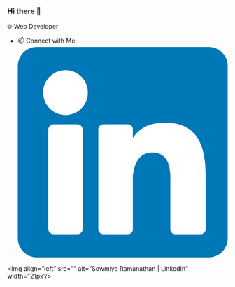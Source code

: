 ### Hi there 👋

<!--
**sowmiyaramanathan/sowmiyaramanathan** is a ✨ _special_ ✨ repository because its `README.md` (this file) appears on your GitHub profile.

Here are some ideas to get you started:

- 🔭 I’m currently working on ...
- 🌱 I’m currently learning ...
- 👯 I’m looking to collaborate on ...
- 🤔 I’m looking for help with ...
- 💬 Ask me about ...
- 📫 How to reach me: ...
- 😄 Pronouns: ...
- ⚡ Fun fact: ...
-->

🌐 Web Developer
- 📫 Connect with Me:
![Sowmiya Ramanathan](https://raw.githubusercontent.com/sowmiyaramanathan/sowmiyaramanathan/main/images/linkedin.svg)

<img align=”left” src=”" alt=”Sowmiya Ramanathan | LinkedIn” width=”21px”/>
